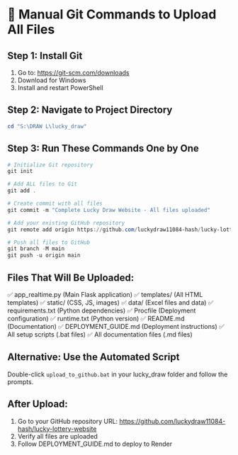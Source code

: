 # 🚀 Manual Git Commands to Upload All Files

## Step 1: Install Git

1. Go to: https://git-scm.com/downloads
2. Download for Windows
3. Install and restart PowerShell

## Step 2: Navigate to Project Directory

```powershell
cd "S:\DRAW L\lucky_draw"
```

## Step 3: Run These Commands One by One

```powershell
# Initialize Git repository
git init

# Add ALL files to Git
git add .

# Create commit with all files
git commit -m "Complete Lucky Draw Website - All files uploaded"

# Add your existing GitHub repository
git remote add origin https://github.com/luckydraw11084-hash/lucky-lottery-website.git

# Push all files to GitHub
git branch -M main
git push -u origin main
```

## Files That Will Be Uploaded:

✅ app_realtime.py (Main Flask application)
✅ templates/ (All HTML templates)
✅ static/ (CSS, JS, images)
✅ data/ (Excel files and data)
✅ requirements.txt (Python dependencies)
✅ Procfile (Deployment configuration)
✅ runtime.txt (Python version)
✅ README.md (Documentation)
✅ DEPLOYMENT_GUIDE.md (Deployment instructions)
✅ All setup scripts (.bat files)
✅ All documentation files (.md files)

## Alternative: Use the Automated Script

Double-click `upload_to_github.bat` in your lucky_draw folder and follow the prompts.

## After Upload:

1. Go to your GitHub repository URL: https://github.com/luckydraw11084-hash/lucky-lottery-website
2. Verify all files are uploaded
3. Follow DEPLOYMENT_GUIDE.md to deploy to Render
